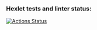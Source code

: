 ### Hexlet tests and linter status:
[![Actions Status](https://github.com/UselessHumster/python-project-49/actions/workflows/hexlet-check.yml/badge.svg)](https://github.com/UselessHumster/python-project-49/actions)
